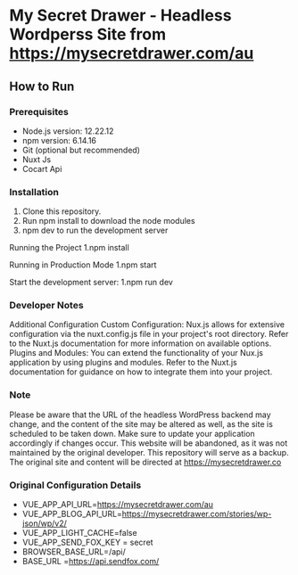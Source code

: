 # My Secret Drawer - Headless Wordperss Site from https://mysecretdrawer.com/au

## How to Run

### Prerequisites
- Node.js version: 12.22.12
- npm version: 6.14.16
- Git (optional but recommended)
- Nuxt Js
- Cocart Api

### Installation
1. Clone this repository.
2. Run npm install to download the node modules
3. npm dev to run the development server


Running the Project
1.npm install

Running in Production Mode
1.npm start

Start the development server:
1.npm run dev

### Developer Notes ### 

Additional Configuration
Custom Configuration: Nux.js allows for extensive configuration via the nuxt.config.js file in your project's root directory. Refer to the Nuxt.js documentation for more information on available options.
Plugins and Modules: You can extend the functionality of your Nux.js application by using plugins and modules. Refer to the Nuxt.js documentation for guidance on how to integrate them into your project.

### Note ### 

Please be aware that the URL of the headless WordPress backend may change, and the content of the site may be altered as well, as the site is scheduled to be taken down. Make sure to update your application accordingly if changes occur.
This website will be abandoned, as it was not maintained by the original developer. This repository will serve as a backup. The original site and content will be directed at https://mysecretdrawer.co

### Original Configuration Details ###
- VUE_APP_API_URL=https://mysecretdrawer.com/au
- VUE_APP_BLOG_API_URL=https://mysecretdrawer.com/stories/wp-json/wp/v2/
- VUE_APP_LIGHT_CACHE=false
- VUE_APP_SEND_FOX_KEY  = secret
- BROWSER_BASE_URL=/api/
- BASE_URL =https://api.sendfox.com/
